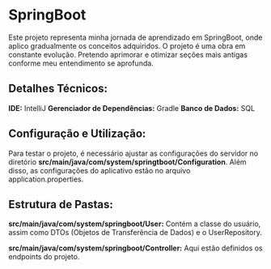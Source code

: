 # SpringBoot

Este projeto representa minha jornada de aprendizado em SpringBoot, onde aplico gradualmente os conceitos adquiridos. O projeto é uma obra em constante evolução. Pretendo aprimorar e otimizar seções mais antigas conforme meu entendimento se aprofunda.

## Detalhes Técnicos:

   **IDE:** IntelliJ
   **Gerenciador de Dependências:** Gradle
   **Banco de Dados:** SQL

## Configuração e Utilização:

Para testar o projeto, é necessário ajustar as configurações do servidor no diretório **src/main/java/com/system/springtboot/Configuration**. Além disso, as configurações do aplicativo estão no arquivo application.properties.

## Estrutura de Pastas:

   **src/main/java/com/system/springboot/User:** Contém a classe do usuário, assim como DTOs (Objetos de Transferência de Dados) e o UserRepository.

   **src/main/java/com/system/springboot/Controller:** Aqui estão definidos os endpoints do projeto.
